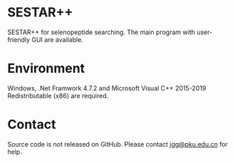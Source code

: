 # SESTAR++
SESTAR++ for selenopeptide searching. The main program with user-friendly GUI are available.

# Environment
Windows, .Net Framwork 4.7.2 and Microsoft Visual C++ 2015-2019 Redistributable (x86) are required. 

# Contact
Source code is not released on GitHub. Please contact jgg@pku.edu.cn for help.
